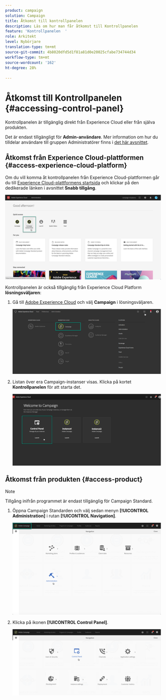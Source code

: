 ```yaml
---
product: campaign
solution: Campaign
title: Åtkomst till kontrollpanelen
description: Läs om hur man får åtkomst till Kontrollpanelen
feature: 'Kontrollpanelen  '
role: Arkitekt
level: Nybörjare
translation-type: tm+mt
source-git-commit: 4b8020dfd5d1f81a81d0e20025cfabe734744d34
workflow-type: tm+mt
source-wordcount: '162'
ht-degree: 28%

---
```



# Åtkomst till Kontrollpanelen {#accessing-control-panel}

Kontrollpanelen är tillgänglig direkt från Experience Cloud eller från själva produkten.

Det är endast tillgängligt för **Admin-användare**. Mer information om hur du tilldelar användare till gruppen Administratörer finns i [det här avsnittet](../../discover/using/managing-permissions.md).

## Åtkomst från Experience Cloud-plattformen {#access-experience-cloud-platform}

Om du vill komma åt kontrollpanelen från Experience Cloud-plattformen går du till [Experience Cloud-plattformens startsida](https://experiencecloud.adobe.com/) och klickar på den dedikerade länken i avsnittet **Snabb tillgång**.

![](assets/do-not-localize/quickaccess.png)

Kontrollpanelen är också tillgänglig från Experience Cloud Platform **lösningsväljaren**:

1. Gå till [Adobe Experience Cloud](https://experiencecloud.adobe.com/) och välj **Campaign** i lösningsväljaren.

   ![](assets/do-not-localize/control_panel_access1.png)

1. Listan över era Campaign-instanser visas. Klicka på kortet **Kontrollpanelen** för att starta det.

   ![](assets/do-not-localize/control_panel_access2.png)

## Åtkomst från produkten {#access-product}

>[!NOTE]
>
>Tillgång inifrån programmet är endast tillgänglig för Campaign Standard.

1. Öppna Campaign Standarden och välj sedan menyn **[!UICONTROL Administration]** i rutan **[!UICONTROL Navigation]**.

   ![](assets/control_panel_access3.png)

1. Klicka på ikonen **[!UICONTROL Control Panel]**.

   ![](assets/control_panel_access4.png)
